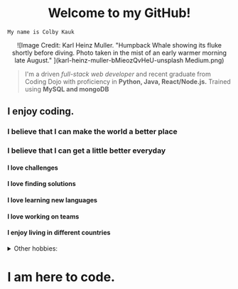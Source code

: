 <h1 align="center"> 
Welcome to my GitHub!</h1>

<p align = "center">

    My name is Colby Kauk

<p align = "center">
![Image Credit: Karl Heinz Muller. "Humpback Whale showing its fluke shortly before diving. Photo taken in the mist of an early warmer morning late August." ](karl-heinz-muller-bMieozQvHeU-unsplash Medium.png)

<p>

>I'm a driven *full-stack web developer* and recent graduate from Coding Dojo with proficiency in __Python, Java, React/Node.js.__ Trained using __MySQL and mongoDB__

## I enjoy coding. 

### I believe that I can make the world a better place
### I believe that I can get a little better everyday
#### I love challenges
#### I love finding solutions
#### I love learning new languages
#### I love working on teams
#### I enjoy living in different countries
<details>
<summary>Other hobbies:
</summary>
<br> 

- Handstands 
- Juggling
- Spinning poi
- Playing music
- Personal fitness: HIIT, HOT ROOM, BARRY'S, PELETON
- I love listening to books and learning about the human brain, particularly its biases and shortcomings
</details>

# I am here to code.

